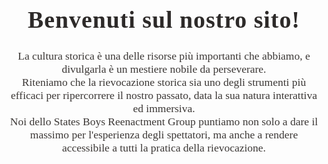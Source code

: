 <style>
.benvenuto {
  font-family: 'Playfair Display', 'Georgia', serif;
  font-size: 2.7em;
  color: #2d2a29;
  font-weight: bold;
  text-align: center;
  margin-top: 1.5em;
  margin-bottom: 0.7em;
  letter-spacing: 1px;
}
.storica {
  font-family: 'Georgia', 'Times New Roman', serif;
  font-size: 1.25em;
  color: #3b3735;
  text-align: center;
  margin-left: auto;
  margin-right: auto;
  max-width: 700px;
}
</style>

<div class="benvenuto">
  Benvenuti sul nostro sito!
</div>

<div class="storica">
  La cultura storica è una delle risorse più importanti che abbiamo, e divulgarla è un mestiere nobile da perseverare.<br>
  Riteniamo che la rievocazione storica sia uno degli strumenti più efficaci per ripercorrere il nostro passato, data la sua natura interattiva ed immersiva.<br>
  Noi dello States Boys Reenactment Group puntiamo non solo a dare il massimo per l'esperienza degli spettatori, ma anche a rendere accessibile a tutti la pratica della rievocazione.
</div>
